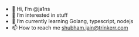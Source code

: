 - 👋 Hi, I’m @ja1ns
- 👀 I’m interested in stuff
- 🌱 I’m currently learning Golang, typescript, nodejs
- 📫 How to reach me shubham.jain@trinkerr.com

<!---
ja1ns/ja1ns is a ✨ special ✨ repository because its `README.md` (this file) appears on your GitHub profile.
You can click the Preview link to take a look at your changes.
--->
